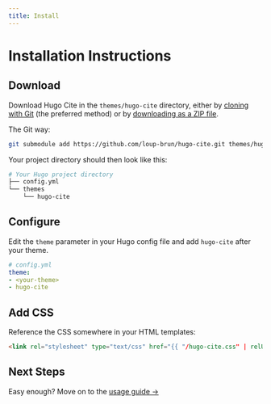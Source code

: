 ```yaml
---
title: Install
---
```


# Installation Instructions

## Download

Download Hugo Cite in the `themes/hugo-cite` directory, either by [cloning with Git](https://github.com/loup-brun/hugo-cite) (the preferred method) or by [downloading as a ZIP file](https://github.com/alex-shpak/hugo-book/archive/master.zip).

The Git way:

```bash
git submodule add https://github.com/loup-brun/hugo-cite.git themes/hugo-cite
```

Your project directory should then look like this:

```bash
# Your Hugo project directory
├── config.yml
└── themes
    └── hugo-cite
```

## Configure

Edit the `theme` parameter in your Hugo config file and add `hugo-cite` after your theme.

```yaml
# config.yml
theme:
- <your-theme>
- hugo-cite
```

## Add CSS

Reference the CSS somewhere in your HTML templates:

```html
<link rel="stylesheet" type="text/css" href="{{ "/hugo-cite.css" | relURL }}" />
```

## Next Steps

Easy enough?
Move on to the [usage guide &rarr;](/usage)
